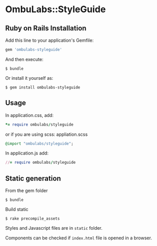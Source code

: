 # OmbuLabs::StyleGuide

## Ruby on Rails Installation

Add this line to your application's Gemfile:

```ruby
gem 'ombulabs-styleguide'
```

And then execute:

    $ bundle

Or install it yourself as:

    $ gem install ombulabs-styleguide

## Usage

In application.css, add:

```ruby
*= require ombulabs/styleguide
```

or if you are using scss: appliation.scss

```ruby
@import "ombulabs/styleguide";
```

In application.js add:
```ruby
//= require ombulabs/styleguide
```

## Static generation

From the gem folder

    $ bundle

Build static

    $ rake precompile_assets

Styles and Javascript files are in `static` folder.

Components can be checked if `index.html` file is opened in a browser.
